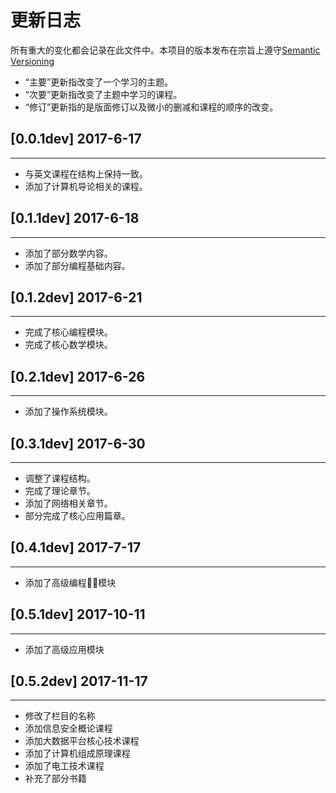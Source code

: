 # 更新日志

所有重大的变化都会记录在此文件中。本项目的版本发布在宗旨上遵守[Semantic Versioning](http://semver.org/lang/zh-CN/)

- “主要”更新指改变了一个学习的主题。
- “次要”更新指改变了主题中学习的课程。
- “修订”更新指的是版面修订以及微小的删减和课程的顺序的改变。

## [0.0.1dev] 2017-6-17

---

- 与英文课程在结构上保持一致。
- 添加了计算机导论相关的课程。

## [0.1.1dev] 2017-6-18

---

- 添加了部分数学内容。
- 添加了部分编程基础内容。

## [0.1.2dev] 2017-6-21

---

- 完成了核心编程模块。
- 完成了核心数学模块。

## [0.2.1dev] 2017-6-26

---

- 添加了操作系统模块。

## [0.3.1dev] 2017-6-30

---

- 调整了课程结构。
- 完成了理论章节。
- 添加了网络相关章节。
- 部分完成了核心应用篇章。

## [0.4.1dev] 2017-7-17

---

- 添加了高级编程模块

## [0.5.1dev] 2017-10-11

---

- 添加了高级应用模块

## [0.5.2dev] 2017-11-17

---

- 修改了栏目的名称
- 添加信息安全概论课程
- 添加大数据平台核心技术课程
- 添加了计算机组成原理课程
- 添加了电工技术课程
- 补充了部分书籍